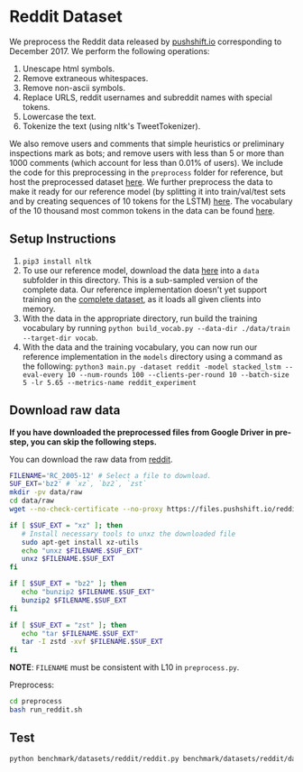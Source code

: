 # Reddit Dataset

We preprocess the Reddit data released by [pushshift.io](https://files.pushshift.io/reddit/) corresponding to December 2017. We perform the following operations:

1. Unescape html symbols.
2. Remove extraneous whitespaces.
3. Remove non-ascii symbols.
4. Replace URLS, reddit usernames and subreddit names with special tokens.
5. Lowercase the text.
6. Tokenize the text (using nltk's TweetTokenizer).

We also remove users and comments that simple heuristics or preliminary inspections mark as bots; and remove users with less than 5 or more than 1000 comments (which account for less than 0.01% of users).
We include the code for this preprocessing in the ```preprocess``` folder for reference, but host the preprocessed dataset [here](https://drive.google.com/file/d/1CXufUKXNpR7Pn8gUbIerZ1-qHz1KatHH/view?usp=sharing).
We further preprocess the data to make it ready for our reference model (by splitting it into train/val/test sets and by creating sequences of 10 tokens for the LSTM) [here](https://drive.google.com/file/d/1lT1Z0N1weG-oA2PgC1Jak_WQ6h3bu7V_/view?usp=sharing).
The vocabulary of the 10 thousand most common tokens in the data can be found [here](https://drive.google.com/file/d/1I-CRlfAeiriLmAyICrmlpPE5zWJX4TOY/view?usp=sharing).

## Setup Instructions

1. `pip3 install nltk`
2. To use our reference model, download the data [here](https://drive.google.com/file/d/1PwBpAEMYKNpnv64cQ2TIQfSc_vPbq3OQ/view?usp=sharing) into a ```data``` subfolder in this directory. This is a sub-sampled version of the complete data. Our reference implementation doesn't yet support training on the [complete dataset](https://drive.google.com/file/d/1lT1Z0N1weG-oA2PgC1Jak_WQ6h3bu7V_/view?usp=sharing), as it loads all given clients into memory.
3. With the data in the appropriate directory, run build the training vocabulary by running ```python build_vocab.py --data-dir ./data/train --target-dir vocab```.
4. With the data and the training vocabulary, you can now run our reference implementation in the ```models``` directory using a command as the following:
   ```python3 main.py -dataset reddit -model stacked_lstm --eval-every 10 --num-rounds 100 --clients-per-round 10 --batch-size 5 -lr 5.65 --metrics-name reddit_experiment```

## Download raw data

**If you have downloaded the preprocessed files from Google Driver in pre-step, you can skip the following steps.**

You can download the raw data from [reddit](https://files.pushshift.io/reddit/comments/).

```bash
FILENAME='RC_2005-12' # Select a file to download.
SUF_EXT='bz2' # `xz`, `bz2`, `zst`
mkdir -pv data/raw
cd data/raw
wget --no-check-certificate --no-proxy https://files.pushshift.io/reddit/comments/$FILENAME.$SUF_EXT

if [ $SUF_EXT = "xz" ]; then
   # Install necessary tools to unxz the downloaded file
   sudo apt-get install xz-utils
   echo "unxz $FILENAME.$SUF_EXT"
   unxz $FILENAME.$SUF_EXT
fi

if [ $SUF_EXT = "bz2" ]; then
   echo "bunzip2 $FILENAME.$SUF_EXT"
   bunzip2 $FILENAME.$SUF_EXT
fi

if [ $SUF_EXT = "zst" ]; then
   echo "tar $FILENAME.$SUF_EXT"
   tar -I zstd -xvf $FILENAME.$SUF_EXT
fi
```

**NOTE**: `FILENAME` must be consistent with L10 in `preprocess.py`.

Preprocess:

```bash
cd preprocess
bash run_reddit.sh
```

## Test

```bash
python benchmark/datasets/reddit/reddit.py benchmark/datasets/reddit/data

```
